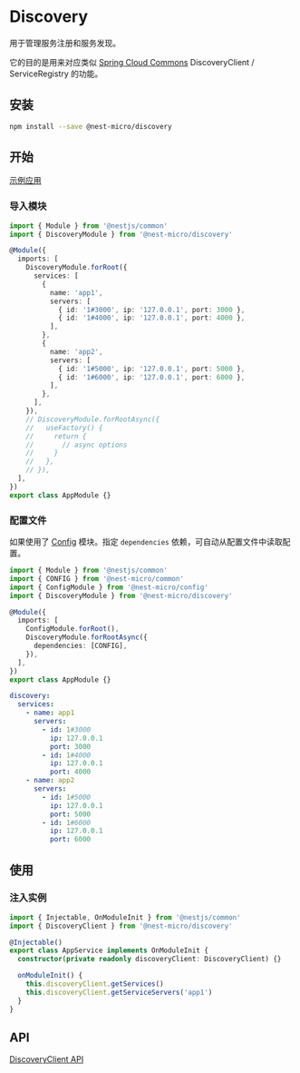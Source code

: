 # Discovery

用于管理服务注册和服务发现。

它的目的是用来对应类似 [Spring Cloud Commons](https://spring.io/projects/spring-cloud-commons) DiscoveryClient / ServiceRegistry 的功能。

## 安装

```bash
npm install --save @nest-micro/discovery
```

## 开始

[示例应用](https://github.com/nest-micro/nest-micro/tree/main/samples/discovery)

### 导入模块

```ts
import { Module } from '@nestjs/common'
import { DiscoveryModule } from '@nest-micro/discovery'

@Module({
  imports: [
    DiscoveryModule.forRoot({
      services: [
        {
          name: 'app1',
          servers: [
            { id: '1#3000', ip: '127.0.0.1', port: 3000 },
            { id: '1#4000', ip: '127.0.0.1', port: 4000 },
          ],
        },
        {
          name: 'app2',
          servers: [
            { id: '1#5000', ip: '127.0.0.1', port: 5000 },
            { id: '1#6000', ip: '127.0.0.1', port: 6000 },
          ],
        },
      ],
    }),
    // DiscoveryModule.forRootAsync({
    //   useFactory() {
    //     return {
    //       // async options
    //     }
    //   },
    // }),
  ],
})
export class AppModule {}
```

### 配置文件

如果使用了 [Config](./config.md) 模块。指定 `dependencies` 依赖，可自动从配置文件中读取配置。

```ts {2,3,8,10}
import { Module } from '@nestjs/common'
import { CONFIG } from '@nest-micro/common'
import { ConfigModule } from '@nest-micro/config'
import { DiscoveryModule } from '@nest-micro/discovery'

@Module({
  imports: [
    ConfigModule.forRoot(),
    DiscoveryModule.forRootAsync({
      dependencies: [CONFIG],
    }),
  ],
})
export class AppModule {}
```

```yaml
discovery:
  services:
    - name: app1
      servers:
        - id: 1#3000
          ip: 127.0.0.1
          port: 3000
        - id: 1#4000
          ip: 127.0.0.1
          port: 4000
    - name: app2
      servers:
        - id: 1#5000
          ip: 127.0.0.1
          port: 5000
        - id: 1#6000
          ip: 127.0.0.1
          port: 6000
```

## 使用

### 注入实例

```ts
import { Injectable, OnModuleInit } from '@nestjs/common'
import { DiscoveryClient } from '@nest-micro/discovery'

@Injectable()
export class AppService implements OnModuleInit {
  constructor(private readonly discoveryClient: DiscoveryClient) {}

  onModuleInit() {
    this.discoveryClient.getServices()
    this.discoveryClient.getServiceServers('app1')
  }
}
```

## API

[DiscoveryClient API](https://github.com/nest-micro/nest-micro/blob/main/packages/discovery/src/discovery-client.ts)
